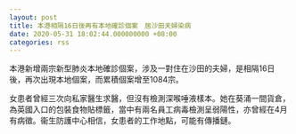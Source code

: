 ```yaml
---
layout: post
title: 本港相隔16日後再有本地確診個案　居沙田夫婦染病
date: 2020-05-31 18:02:44.000000000 +08:00
categories: rss
---
```


本港新增兩宗新型肺炎本地確診個案，涉及一對住在沙田的夫婦，是相隔16日後，再次出現本地個案，而累積個案增至1084宗。

女患者曾經三次向私家醫生求醫，但沒有檢測深喉唾液樣本。她在葵涌一間貨倉，為英國入口的包裝食物貼標籤，當中有兩名員工病毒檢測呈弱陽性，亦曾經在4月有病徵。衞生防護中心相信，女患者的工作地點，可能有傳播鏈。

